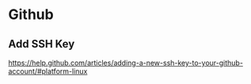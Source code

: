 
# Github

## Add SSH Key

https://help.github.com/articles/adding-a-new-ssh-key-to-your-github-account/#platform-linux